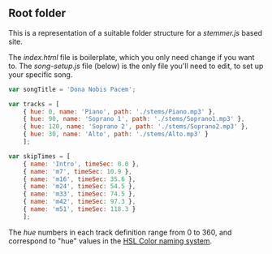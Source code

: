 ## Root folder
This is a representation of a suitable folder structure for a *stemmer.js* based site.

The *index.html* file is boilerplate, which you only need change if you want to. The *song-setup.js* file (below) is the only file you'll need to edit, to set up your specific song.

```javascript
var songTitle = 'Dona Nobis Pacem';

var tracks = [
    { hue: 0, name: 'Piano', path: './stems/Piano.mp3' },
    { hue: 90, name: 'Soprano 1', path: './stems/Soprano1.mp3' },
    { hue: 120, name: 'Soprano 2', path: './stems/Soprano2.mp3' },
    { hue: 30, name: 'Alto', path: './stems/Alto.mp3' }
    ];

var skipTimes = [
    { name: 'Intro', timeSec: 0.0 },
    { name: 'm7', timeSec: 10.9 },
    { name: 'm16', timeSec: 35.6 },
    { name: 'm24', timeSec: 54.5 },
    { name: 'm33', timeSec: 74.5 },
    { name: 'm42', timeSec: 97.3 },
    { name: 'm51', timeSec: 118.3 }
    ];
```

The *hue* numbers in each track definition range from 0 to 360, and correspond to "hue" values in the [HSL Color naming system](https://www.w3schools.com/colors/colors_hsl.asp).
